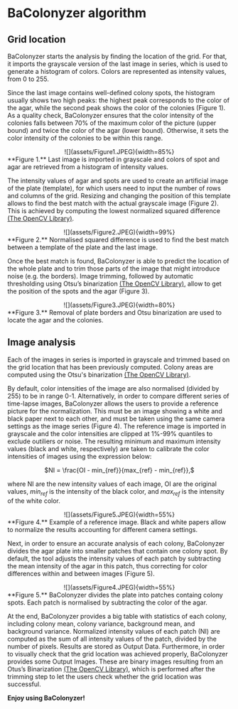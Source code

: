 # BaColonyzer algorithm

## Grid location

BaColonyzer starts the analysis by finding the location of the grid. For that, it imports the grayscale version of the last image in series, which is used to generate a histogram of colors. Colors are represented as intensity values, from 0 to 255.

Since the last image contains well-defined colony spots, the histogram usually shows two high peaks: the highest peak corresponds to the color of the agar, while the second peak shows the color of the colonies (Figure 1). As a quality check, BaColonyzer ensures that the color intensity of the colonies falls between 70% of the maximum color of the picture (upper bound) and twice the color of the agar (lower bound). Otherwise, it sets the color intensity of the colonies to be within this range.

<center>
![](assets/Figure1.JPEG){width=85%}
</center>
**Figure 1.** Last image is imported in grayscale and colors of spot
and agar are retrieved from a histogram of intensity values.

The intensity values of agar and spots are used to create an artificial image of the plate (template), for which users need to input the number of rows and columns of the grid. Resizing and changing the position of this template allows to find the best match with the actual grayscale image (Figure 2). This is achieved by computing the lowest normalized squared difference [(The OpenCV Library)](https://docs.opencv.org/4.0.0/df/dfb/group__imgproc__object.html).

<center>
![](assets/Figure2.JPEG){width=99%}
</center>
**Figure 2.** Normalised squared difference is used to find the best match
between a template of the plate and the last image.

Once the best match is found, BaColonyzer is able to predict the location of the whole plate and to trim those parts of the image that might introduce noise (e.g. the borders). Image trimming, followed by automatic thresholding using Otsu’s binarization [(The OpenCV Library)](https://docs.opencv.org/3.4.3/d7/d4d/tutorial_py_thresholding.html), allow to get the position of the spots and the agar (Figure 3).

<center>
![](assets/Figure3.JPEG){width=80%}
</center>
**Figure 3.** Removal of plate borders and Otsu binarization are used to locate
the agar and the colonies.


## Image analysis

Each of the images in series is imported in grayscale and trimmed based on the grid location that has been previously computed. Colony areas are computed using the Otsu's binarization [(The OpenCV Library)](https://docs.opencv.org/3.4.3/d7/d4d/tutorial_py_thresholding.html).

By default, color intensities of the image are also normalised (divided by 255) to be in range 0-1. Alternatively, in order to compare different series of time-lapse images, BaColonyzer allows the users to provide a reference picture for the normalization. This must be an image showing a white and black paper next to each other, and must be taken using the same camera settings as the image series (Figure 4). The reference image is imported in grayscale and the color intensities are clipped at 1%-99% quantiles to exclude outiliers or noise. The resulting minimum and maximum intensity values (black and white, respectively) are taken to calibrate the color intensities of images using the expression below:

<center>
$NI = \frac{OI - min_{ref}}{max_{ref} - min_{ref}},$
</center>

where NI are the new intensity values of each image, OI are the original values,
$min_{ref}$ is the intensity of the black color, and $max_{ref}$ is the intensity of the white color.

<center>
![](assets/Figure5.JPEG){width=55%}
</center>
**Figure 4.** Example of a reference image. Black and white papers allow to
normalize the results accounting for different camera settings.

Next, in order to ensure an accurate analysis of each colony, BaColonyzer divides the agar plate into smaller patches that contain one colony spot. By default, the tool adjusts the intensity values of each patch by subtracting the mean intensity of the agar in this patch, thus correcting for color differences within and between images (Figure 5).

<center>
![](assets/Figure4.JPEG){width=55%}
</center>
**Figure 5.** BaColonyzer divides the plate into patches containg colony spots.
Each patch is normalised by subtracting the color of the agar.

At the end, BaColonyzer provides a big table with statistics of each colony, including colony mean, colony variance, background mean, and background variance. Normalized intensity values of each patch (NI) are computed as the sum of all intensity values of the patch, divided by the number of pixels. Results are stored as Output Data. Furthermore, in order to visually check that the grid location was achieved properly, BaColonyzer provides some Output Images. These are binary images resulting from an Otus’s Binarization [(The OpenCV Library)](https://docs.opencv.org/3.4.3/d7/d4d/tutorial_py_thresholding.html), which is performed after the trimming step to let the users check whether the grid location was successful.  

**Enjoy using BaColonyzer!**
